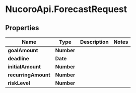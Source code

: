 # NucoroApi.ForecastRequest

## Properties

Name | Type | Description | Notes
------------ | ------------- | ------------- | -------------
**goalAmount** | **Number** |  | 
**deadline** | **Date** |  | 
**initialAmount** | **Number** |  | 
**recurringAmount** | **Number** |  | 
**riskLevel** | **Number** |  | 


